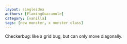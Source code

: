 ```yaml
---
layout: singleidea
authors: [FlamingGuacamole]
category: [vanilla]
tags: [new monster, x monster class]
---
```

Checkerbug: like a grid bug, but can only move diagonally.

